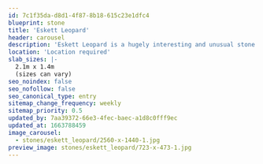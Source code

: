 ```yaml
---
id: 7c1f35da-d8d1-4f87-8b18-615c23e1dfc4
blueprint: stone
title: 'Eskett Leopard'
header: carousel
description: 'Eskett Leopard is a hugely interesting and unusual stone with its white veins threading their way through the brown mottles and silvery incursions, whilst others crisscross across the face of the stone. This is a very distinctive ‘marble’ and its rarity is exemplified in its popularity.'
location: 'Location required'
slab_sizes: |-
  2.1m x 1.4m
  (sizes can vary)
seo_noindex: false
seo_nofollow: false
seo_canonical_type: entry
sitemap_change_frequency: weekly
sitemap_priority: 0.5
updated_by: 7aa39372-66e3-4fec-baec-a1d8c0fff9ec
updated_at: 1663788459
image_carousel:
  - stones/eskett_leopard/2560-x-1440-1.jpg
preview_image: stones/eskett_leopard/723-x-473-1.jpg
---
```

